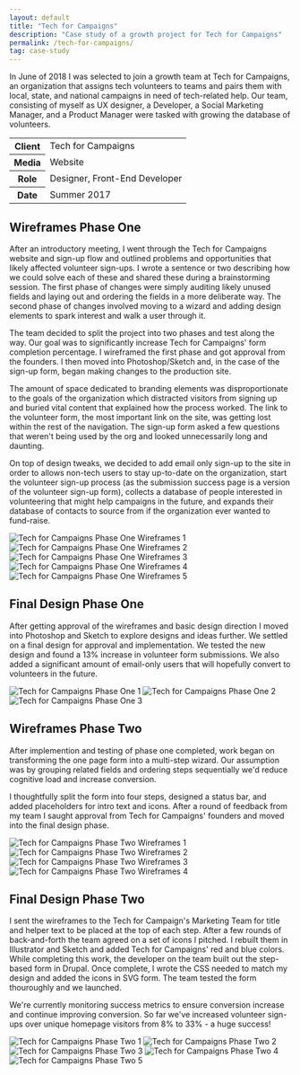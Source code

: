 ```yaml
---
layout: default
title: "Tech for Campaigns"
description: "Case study of a growth project for Tech for Campaigns"
permalink: /tech-for-campaigns/
tag: case-study
---
```


<section class="grid grid-item-12/12">
	<div class="grid-item-12/12 grid-item-7/12@md">
		<p>In June of 2018 I was selected to join a growth team at Tech for Campaigns, an organization that assigns tech volunteers to teams and pairs them with local, state, and national campaigns in need of tech-related help. Our team, consisting of myself as UX designer, a Developer, a Social Marketing Manager, and a Product Manager were tasked with growing the database of volunteers.</p>
	</div>
	<aside class="project-meta grid-item-12/12 grid-item-5/12@md">
		<table>
			<tbody>
				<tr>
					<th>Client</th>
					<td>Tech for Campaigns</td>
				</tr>
				<tr>
					<th>Media</th>
					<td>Website</td>
				</tr>
				<tr>
					<th>Role</th>
					<td>Designer, Front-End Developer</td>
				</tr>
				<tr>
					<th>Date</th>
					<td>Summer 2017</td>
				</tr>
			</tbody>
		</table>
	</aside>
</section>
<section class="grid grid-item-12/12">
	<div class="grid-item-12/12 grid-item-4/12@md">
		<h2 class="mb-3">Wireframes Phase One</h2>
		<p>After an introductory meeting, I went through the Tech for Campaigns website and sign-up flow and outlined problems and opportunities that likely affected volunteer sign-ups. I wrote a sentence or two describing how we could solve each of these and shared these during a brainstorming session. The first phase of changes were simply auditing likely unused fields and laying out and ordering the fields in a more deliberate way. The second phase of changes involved moving to a wizard and adding design elements to spark interest and walk a user through it.</p>
		<p>The team decided to split the project into two phases and test along the way. Our goal was to significantly increase Tech for Campaigns' form completion percentage. I wireframed the first phase and got approval from the founders. I then moved into Photoshop/Sketch and, in the case of the sign-up form, began making changes to the production site.</p>
		<p>The amount of space dedicated to branding elements was disproportionate to the goals of the organization which distracted visitors from signing up and buried vital content that explained how the process worked. The link to the volunteer form, the most important link on the site, was getting lost within the rest of the navigation. The sign-up form asked a few questions that weren't being used by the org and looked unnecessarily long and daunting.</p>
		<p>On top of design tweaks, we decided to add email only sign-up to the site in order to allows non-tech users to stay up-to-date on the organization, start the volunteer sign-up process (as the submission success page is a version of the volunteer sign-up form), collects a database of people interested in volunteering that might help campaigns in the future, and expands their database of contacts to source from if the organization ever wanted to fund-raise.</p>
	</div>
	<div class="grid-item-12/12 grid-item-8/12@md grid">
		<img class="grid-item-12/12 grid-item-6/12@md" src="//jessetrippe-cdn-173419.appspot.com/portfolio/tfc-wireframe-01.png" alt="Tech for Campaigns Phase One Wireframes 1">
		<img class="grid-item-12/12 grid-item-6/12@md" src="//jessetrippe-cdn-173419.appspot.com/portfolio/tfc-wireframe-03.png" alt="Tech for Campaigns Phase One Wireframes 2">
		<img class="grid-item-12/12 grid-item-6/12@md" src="//jessetrippe-cdn-173419.appspot.com/portfolio/tfc-wireframe-04.png" alt="Tech for Campaigns Phase One Wireframes 3">
		<img class="grid-item-12/12 grid-item-6/12@md" src="//jessetrippe-cdn-173419.appspot.com/portfolio/tfc-wireframe-03.png" alt="Tech for Campaigns Phase One Wireframes 4">
		<img class="grid-item-12/12 grid-item-6/12@md" src="//jessetrippe-cdn-173419.appspot.com/portfolio/tfc-wireframe-02.png" alt="Tech for Campaigns Phase One Wireframes 5">
	</div>
</section>
<section class="grid grid-item-12/12">
	<div class="grid-item-12/12 grid-item-4/12@md">
		<h2 class="mb-3">Final Design Phase One</h2>
		<p>After getting approval of the wireframes and basic design direction I moved into Photoshop and Sketch to explore designs and ideas further. We settled on a final design for approval and implementation. We tested the new design and found a 13% increase in volunteer form submissions. We also added a significant amount of email-only users that will hopefully convert to volunteers in the future.</p>
	</div>
	<div class="grid-item-12/12 grid-item-8/12@md grid">
		<img class="grid-item-12/12 grid-item-6/12@md" src="//jessetrippe-cdn-173419.appspot.com/portfolio/tfc-01.png" alt="Tech for Campaigns Phase One 1">
		<img class="grid-item-12/12 grid-item-6/12@md" src="//jessetrippe-cdn-173419.appspot.com/portfolio/tfc-02.png" alt="Tech for Campaigns Phase One 2">
		<img class="grid-item-12/12 grid-item-6/12@md" src="//jessetrippe-cdn-173419.appspot.com/portfolio/tfc-03.png" alt="Tech for Campaigns Phase One 3">
	</div>
</section>
<section class="grid grid-item-12/12">
	<div class="grid-item-12/12 grid-item-4/12@md">
		<h2 class="mb-3">Wireframes Phase Two</h2>
		<p>After implemention and testing of phase one completed, work began on transforming the one page form into a multi-step wizard. Our assumption was by grouping related fields and ordering steps sequentially we'd reduce cognitive load and increase conversion.</p>
		<p>I thoughtfully split the form into four steps, designed a status bar, and added placeholders for intro text and icons. After a round of feedback from my team I saught approval from Tech for Campaigns' founders and moved into the final design phase.</p>
	</div>
	<div class="grid-item-12/12 grid-item-8/12@md grid">
		<img class="grid-item-12/12 grid-item-6/12@md" src="//jessetrippe-cdn-173419.appspot.com/portfolio/tfc-two-wireframe-01.png" alt="Tech for Campaigns Phase Two Wireframes 1">
		<img class="grid-item-12/12 grid-item-6/12@md" src="//jessetrippe-cdn-173419.appspot.com/portfolio/tfc-two-wireframe-02.png" alt="Tech for Campaigns Phase Two Wireframes 2">
		<img class="grid-item-12/12 grid-item-6/12@md" src="//jessetrippe-cdn-173419.appspot.com/portfolio/tfc-two-wireframe-03.png" alt="Tech for Campaigns Phase Two Wireframes 3">
		<img class="grid-item-12/12 grid-item-6/12@md" src="//jessetrippe-cdn-173419.appspot.com/portfolio/tfc-two-wireframe-04.png" alt="Tech for Campaigns Phase Two Wireframes 4">
	</div>
</section>
<section class="grid grid-item-12/12">
	<div class="grid-item-12/12 grid-item-4/12@md">
		<h2 class="mb-3">Final Design Phase Two</h2>
		<p>I sent the wireframes to the Tech for Campaign's Marketing Team for title and helper text to be placed at the top of each step. After a few rounds of back-and-forth the team agreed on a set of icons I pitched. I rebuilt them in Illustrator and Sketch and added Tech for Campaigns' red and blue colors. While completing this work, the developer on the team built out the step-based form in Drupal. Once complete, I wrote the CSS needed to match my design and added the icons in SVG form. The team tested the form thouroughly and we launched.</p>
		<p>We're currently monitoring success metrics to ensure conversion increase and continue improving conversion. So far we've increased volunteer sign-ups over unique homepage visitors from 8% to 33% - a huge success!</p>
	</div>
	<div class="grid-item-12/12 grid-item-8/12@md grid">
		<img class="grid-item-12/12" src="//jessetrippe-cdn-173419.appspot.com/portfolio/tfc-two-01.png" alt="Tech for Campaigns Phase Two 1">
		<img class="grid-item-12/12" src="//jessetrippe-cdn-173419.appspot.com/portfolio/tfc-two-02.png" alt="Tech for Campaigns Phase Two 2">
		<img class="grid-item-12/12" src="//jessetrippe-cdn-173419.appspot.com/portfolio/tfc-two-03.png" alt="Tech for Campaigns Phase Two 3">
		<img class="grid-item-12/12" src="//jessetrippe-cdn-173419.appspot.com/portfolio/tfc-two-04.png" alt="Tech for Campaigns Phase Two 4">
		<img class="grid-item-12/12" src="//jessetrippe-cdn-173419.appspot.com/portfolio/tfc-two-05.png" alt="Tech for Campaigns Phase Two 5">
	</div>
</section>


